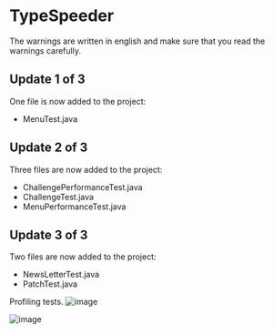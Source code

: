 # TypeSpeeder

The warnings are written in english and make sure that you read the warnings carefully.

## Update 1 of 3
One file is now added to the project:

* MenuTest.java
  
## Update 2 of 3
Three files are now added to the project:

* ChallengePerformanceTest.java
* ChallengeTest.java
* MenuPerformanceTest.java

## Update 3 of 3
Two files are now added to the project:

* NewsLetterTest.java
* PatchTest.java

Profiling tests.
![image](https://github.com/TonyAldervall/TypeSpeeder/assets/145578750/0b04c1b2-59e3-40cb-bc21-3ca5dca5e451)

![image](https://github.com/TonyAldervall/TypeSpeeder/assets/145578750/cff58b6b-d157-4997-a8ae-e6148b2acf89)
